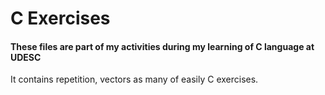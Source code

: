 # C Exercises
#### These files are part of my activities during my learning of C language at UDESC
It contains repetition, vectors as many of easily C exercises.
